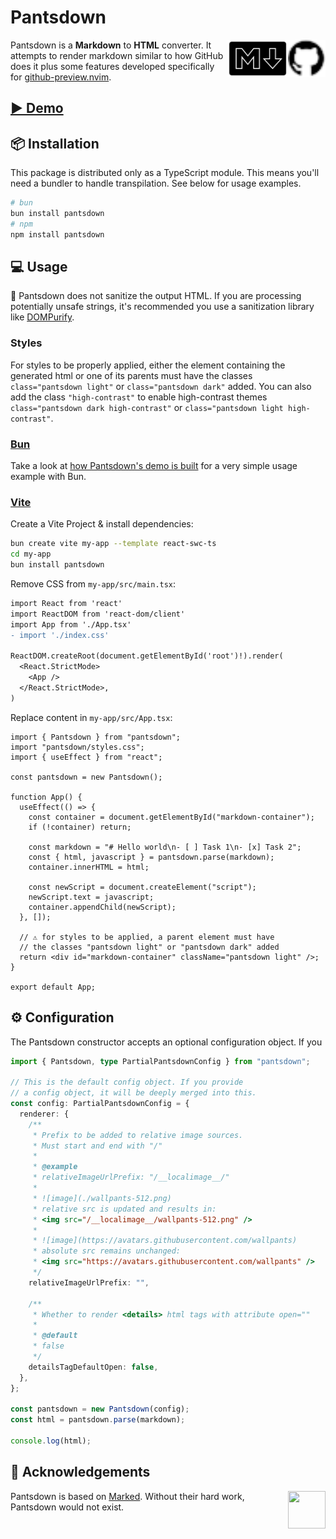 # Pantsdown

<img src="https://raw.githubusercontent.com/wallpants/pantsdown/main/docs/github.svg" height="60px" align="right" />
<img src="https://raw.githubusercontent.com/wallpants/pantsdown/main/docs/markdown.svg" height="60px" align="right" />

Pantsdown is a **Markdown** to **HTML** converter. It attempts to render markdown similar to how GitHub does it plus
some features developed specifically for [github-preview.nvim](https://github.com/wallpants/github-preview.nvim).

## [▶️ Demo](https://wallpants.github.io/pantsdown/)

## 📦 Installation

This package is distributed only as a TypeScript module.
This means you'll need a bundler to handle transpilation.
See below for usage examples.

```sh
# bun
bun install pantsdown
# npm
npm install pantsdown
```

## 💻 Usage

🚨 Pantsdown does not sanitize the output HTML. If you are processing potentially unsafe strings,
it's recommended you use a sanitization library like [DOMPurify](https://github.com/cure53/DOMPurify).

### Styles

For styles to be properly applied, either the element containing the generated html or one of its parents
must have the classes `class="pantsdown light"` or `class="pantsdown dark"` added. You can also add
the class `"high-contrast"` to enable high-contrast themes `class="pantsdown dark high-contrast"` or
`class="pantsdown light high-contrast"`.

### [Bun](https://bun.sh/)

Take a look at [how Pantsdown's demo is built](https://github.com/wallpants/pantsdown/blob/main/docs/build.ts)
for a very simple usage example with Bun.

### [Vite](https://vitejs.dev/guide/#scaffolding-your-first-vite-project)

Create a Vite Project & install dependencies:

```sh
bun create vite my-app --template react-swc-ts
cd my-app
bun install pantsdown
```

Remove CSS from `my-app/src/main.tsx`:

```diff
import React from 'react'
import ReactDOM from 'react-dom/client'
import App from './App.tsx'
- import './index.css'

ReactDOM.createRoot(document.getElementById('root')!).render(
  <React.StrictMode>
    <App />
  </React.StrictMode>,
)
```

Replace content in `my-app/src/App.tsx`:

```tsx
import { Pantsdown } from "pantsdown";
import "pantsdown/styles.css";
import { useEffect } from "react";

const pantsdown = new Pantsdown();

function App() {
  useEffect(() => {
    const container = document.getElementById("markdown-container");
    if (!container) return;

    const markdown = "# Hello world\n- [ ] Task 1\n- [x] Task 2";
    const { html, javascript } = pantsdown.parse(markdown);
    container.innerHTML = html;

    const newScript = document.createElement("script");
    newScript.text = javascript;
    container.appendChild(newScript);
  }, []);

  // ⚠️ for styles to be applied, a parent element must have
  // the classes "pantsdown light" or "pantsdown dark" added
  return <div id="markdown-container" className="pantsdown light" />;
}

export default App;
```

## ⚙️ Configuration

The Pantsdown constructor accepts an optional configuration object.
If you

```typescript
import { Pantsdown, type PartialPantsdownConfig } from "pantsdown";

// This is the default config object. If you provide
// a config object, it will be deeply merged into this.
const config: PartialPantsdownConfig = {
  renderer: {
    /**
     * Prefix to be added to relative image sources.
     * Must start and end with "/"
     *
     * @example
     * relativeImageUrlPrefix: "/__localimage__/"
     *
     * ![image](./wallpants-512.png)
     * relative src is updated and results in:
     * <img src="/__localimage__/wallpants-512.png" />
     *
     * ![image](https://avatars.githubusercontent.com/wallpants)
     * absolute src remains unchanged:
     * <img src="https://avatars.githubusercontent.com/wallpants" />
     */
    relativeImageUrlPrefix: "",

    /**
     * Whether to render <details> html tags with attribute open=""
     *
     * @default
     * false
     */
    detailsTagDefaultOpen: false,
  },
};

const pantsdown = new Pantsdown(config);
const html = pantsdown.parse(markdown);

console.log(html);
```

## 🤝 Acknowledgements

<a href="https://marked.js.org">
  <img width="60px" height="60px" src="https://marked.js.org/img/logo-black.svg" align="right" />
</a>

Pantsdown is based on [Marked](https://github.com/markedjs/marked).
Without their hard work, Pantsdown would not exist.
